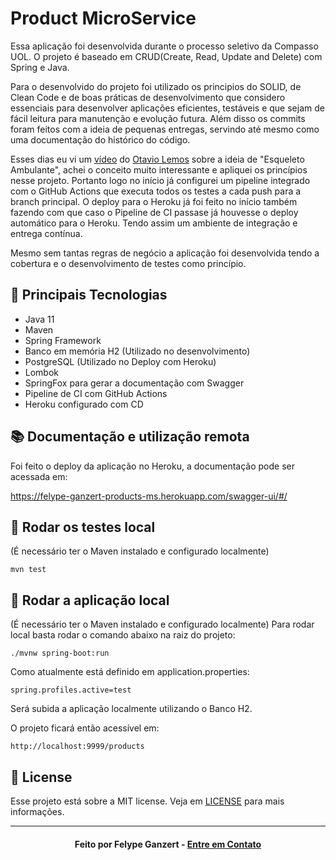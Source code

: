 # Product MicroService
Essa aplicação foi desenvolvida durante o processo seletivo da Compasso UOL.
O projeto é baseado em CRUD(Create, Read, Update and Delete) com Spring e Java.

Para o desenvolvido do projeto foi utilizado os principios do SOLID, de Clean Code e de boas práticas de desenvolvimento que considero essenciais para desenvolver aplicações eficientes, testáveis e que sejam de fácil leitura para manutenção e evolução futura. Além disso os commits foram feitos com a ideia de pequenas entregas, servindo até mesmo como uma documentação do histórico do código.

Esses dias eu vi um [vídeo](https://youtu.be/WYYFwy2Ob5I) do [Otavio Lemos](https://www.youtube.com/channel/UC9cOiXh-RFR7KI61KcyTb0g) sobre a ideia de "Esqueleto Ambulante", achei o conceito muito interessante e apliquei os princípios nesse projeto. Portanto logo no início já configurei um pipeline integrado com o GitHub Actions que executa todos os testes a cada push para a branch principal. O deploy para o Heroku já foi feito no início também fazendo com que caso o Pipeline de CI passase já houvesse o deploy automático para o Heroku. Tendo assim um ambiente de integração e entrega contínua.

Mesmo sem tantas regras de negócio a aplicação foi desenvolvida tendo a cobertura e o desenvolvimento de testes como princípio. 

## :rocket: Principais Tecnologias
* Java 11
* Maven
* Spring Framework
* Banco em memória H2 (Utilizado no desenvolvimento)
* PostgreSQL (Utilizado no Deploy com Heroku)
* Lombok
* SpringFox para gerar a documentação com Swagger
* Pipeline de CI com GitHub Actions
* Heroku configurado com CD

## :books: Documentação e utilização remota
Foi feito o deploy da aplicação no Heroku, a documentação pode ser acessada em:

https://felype-ganzert-products-ms.herokuapp.com/swagger-ui/#/

## 🧪 Rodar os testes local
(É necessário ter o Maven instalado e configurado localmente)

    mvn test

## :rocket: Rodar a aplicação local
(É necessário ter o Maven instalado e configurado localmente)
Para rodar local basta rodar o comando abaixo na raiz do projeto:

    ./mvnw spring-boot:run

Como atualmente está definido em application.properties:

    spring.profiles.active=test

Será subida a aplicação localmente utilizando o Banco H2.

O projeto ficará então acessível em:

    http://localhost:9999/products

## :memo: License
Esse projeto está sobre a MIT license. Veja em [LICENSE](https://github.com/FelypeGanzert/product-ms/blob/main/LICENSE) para mais informações.

---

<h4 align="center">
    Feito por Felype Ganzert - <a href="https://www.linkedin.com/in/felypeganzert/" target="_blank">Entre em Contato</a>
</h4>
